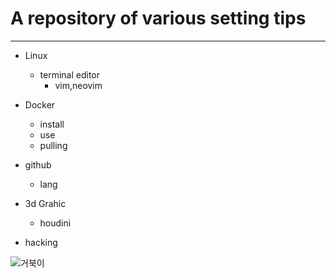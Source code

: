 # A repository of various setting tips
--------

* Linux
    - terminal editor 
        + vim,neovim
    
* Docker
    - install
    - use
    - pulling
    
* github
    - lang
    
* 3d Grahic
    - houdini
* hacking

![거북이](https://images.chosun.com/resizer/ABoZlrLCzEdpKZxomxDoSkGLY_0=/1280x0/smart/cloudfront-ap-northeast-1.images.arcpublishing.com/chosun/JNA4MQKSONGMFMSGUAYJBXYQUA.jpg)
